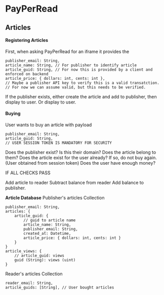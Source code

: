 # PayPerRead

## Articles

#### Registering Articles
First, when asking PayPerRead for an iframe it provides the
```
publisher_email: String,
article_name: String, // For publisher to identify article
article_guid: String, // For now this is provided by a client and enforced on backend
article_price: { dollars: int, cents: int },
// Maybe a publisher API key to verify this is a valid transatction. 
// For now we can assume valid, but this needs to be verified.
```

If the publisher exists, either create the article and add to publisher, then display to user. Or display to user.

#### Buying
User wants to buy an article with payload
```
publisher_email: String,
article_guid: String,
// USER SESSION TOKEN IS MANDATORY FOR SECURITY
```

Does the publisher exist? Is this their domain? Does the article belong to them?
Does the article exist for the user already? If so, do not buy again. (User obtained from session token)
Does the user have enough money?

IF ALL CHECKS PASS

Add article to reader
Subtract balance from reader
Add balance to publisher.


**Article Database**
Publisher's articles Collection
```
publisher_email: String,
articles: {
    article_guid: {
        // guid to article name
        article_name: String,
        publisher_email: String,
        created_at: Datetime,
        article_price: { dollars: int, cents: int }
    }
}
article_views: {
    // article_guid: views
    guid (String): views (uint)
}

```
Reader's articles Collection
```
reader_email: String,
article_guids: [String], // User bought articles
```
